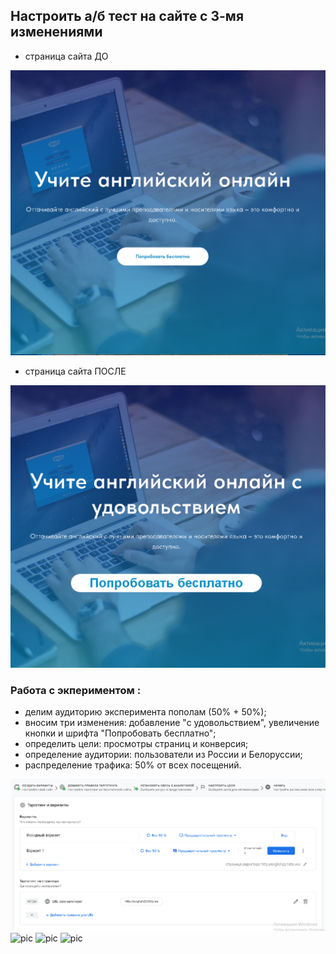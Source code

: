 ## Настроить а/б тест на сайте с 3-мя изменениями

- страница сайта ДО

![pic](https://github.com/Sinikka73/AB_test_Seminar_3/blob/main/1_1.PNG)

- страница сайта ПОСЛЕ

![pic](https://github.com/Sinikka73/AB_test_Seminar_3/blob/main/1_2.PNG)

### Работа с экпериментом :

- делим аудиторию эксперимента пополам (50% + 50%);
- вносим три изменения: добавление "с удовольствием", увеличение кнопки и шрифта "Попробовать бесплатно";
- определить цели: просмотры страниц и конверсия;
- определение аудитории: пользователи из России и Белоруссии;
- распределение трафика: 50% от всех посещений.

![pic](https://github.com/Sinikka73/AB_test_Seminar_3/blob/main/test_1.PNG)
![pic](https://github.com/Sinikka73/AB_test_Seminar_3/blob/main/teat_2.PNG)
![pic](https://github.com/Sinikka73/AB_test_Seminar_3/blob/main/teat_3.PNG)
![pic](https://github.com/Sinikka73/AB_test_Seminar_3/blob/main/teat_4.PNG)
